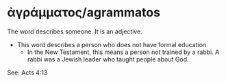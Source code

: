 # ἀγράμματος/agrammatos 
The word describes someone. It is an adjective. 

* This word describes a person who does not have formal education
    * In the New Testament, this means a person not trained by a rabbi. A rabbi was a Jewish leader who taught people about God. 

See: Acts 4:13

